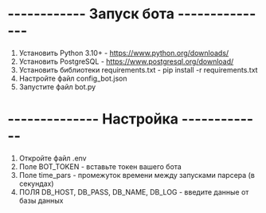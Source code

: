 # ------------ Запуск бота --------------- #

1. Установить Python 3.10+ - https://www.python.org/downloads/
2. Установить PostgreSQL - https://www.postgresql.org/download/
3. Установить библиотеки requirements.txt - pip install -r requirements.txt
4. Настройте файл config_bot.json
5. Запустите файл bot.py


# -------------- Настройка ------------- #

1. Откройте файл .env
2. Поле BOT_TOKEN - вставьте токен вашего бота
3. Поле time_pars - промежуток времени между запусками парсера (в секундах)
4. ПОЛЯ DB_HOST, DB_PASS, DB_NAME, DB_LOG - введите данные от базы данных
